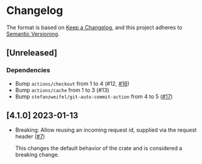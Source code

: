 # Changelog

The format is based on [Keep a Changelog](https://keepachangelog.com/en/1.0.0/),
and this project adheres to [Semantic Versioning](https://semver.org/spec/v2.0.0.html).

## [Unreleased]


### Dependencies
- Bump `actions/checkout` from 1 to 4 (#12, [#16](https://github.com/vbrandl/actix-request-identifier/pull/16))
- Bump `actions/cache` from 1 to 3 (#13)
- Bump `stefanzweifel/git-auto-commit-action` from 4 to 5 ([#17](https://github.com/vbrandl/actix-request-identifier/pull/17))

## [4.1.0] 2023-01-13

* Breaking: Allow reusing an incoming request id, supplied via the request header ([#7])

  This changes the default behavior of the crate and is considered a breaking change.

[#7]: https://github.com/vbrandl/actix-request-identifier/pull/7